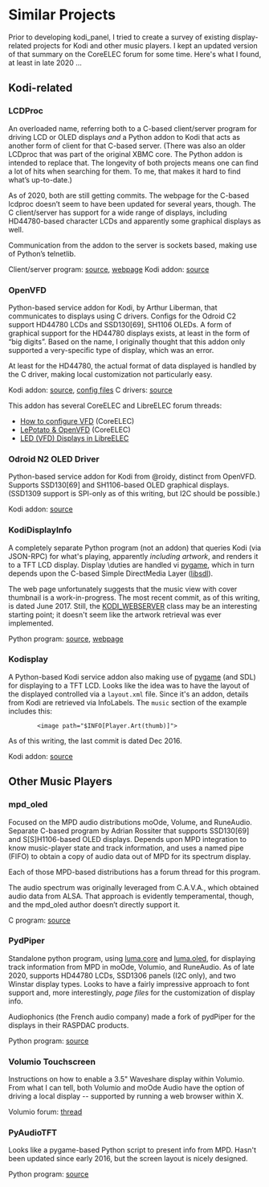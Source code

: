 # Similar Projects

Prior to developing kodi_panel, I tried to create a survey of existing display-related projects for Kodi 
and other music players.  I kept an updated version of that summary on the CoreELEC forum for some time.  Here's
what I found, at least in late 2020 ...

## Kodi-related


### LCDProc

An overloaded name, referring both to a C-based client/server program for driving LCD or OLED displays *and* 
a Python addon to Kodi that acts as another form of client for that C-based server.  (There was also an older 
LCDproc that was part of the original XBMC core.  The Python addon is intended to replace that.  The longevity 
of both projects means one can find a lot of hits when searching for them.  To me, that makes it hard to find 
what’s up-to-date.)

As of 2020, both are still getting commits.  The webpage for the C-based lcdproc doesn’t seem to have been updated 
for several years, though. The C client/server has support for a wide range of displays, including 
HD44780-based character LCDs and apparently some graphical displays as well.

Communication from the addon to the server is sockets based, making use of Python’s telnetlib.

Client/server program: [source](https://github.com/lcdproc/lcdproc), [webpage](http://lcdproc.org/)
Kodi addon: [source](https://github.com/herrnst/script.xbmc.lcdproc)


### OpenVFD

Python-based service addon for Kodi, by Arthur Liberman, that communicates to displays using C drivers.  Configs 
for the Odroid C2 support HD44780 LCDs and SSD130[69], SH1106 OLEDs.  A form of graphical support 
for the HD44780 displays exists, at least in the form of “big digits”.  Based on the name, I originally 
thought that this addon only supported a very-specific type of display, which was an error.

At least for the HD44780, the actual format of data displayed is handled by the C driver, making local 
customization not particularly easy.

Kodi addon: [source](https://github.com/arthur-liberman/service.openvfd), [config files](https://github.com/arthur-liberman/vfd-configurations)
C drivers: [source](https://github.com/arthur-liberman/linux_openvfd)

This addon has several CoreELEC and LibreELEC forum threads:

- [How to configure VFD](https://discourse.coreelec.org/t/how-to-configure-vfd/427) (CoreELEC)
- [LePotato & OpenVFD](https://discourse.coreelec.org/t/lepotato-openvfd/974) (CoreELEC)
- [LED (VFD) Displays in LibreELEC](https://forum.libreelec.tv/thread/11736-led-vfd-displays-in-libreelec/?pageNo=1)

### Odroid N2 OLED Driver

Python-based service addon for Kodi from @roidy, distinct from OpenVFD.  Supports SSD130[69] and 
SH1106-based OLED graphical displays.  (SSD1309 support is SPI-only as of this writing, but 
I2C should be possible.)

Kodi addon: [source](https://github.com/roidy/service.odroidn2.oled)


### KodiDisplayInfo

A completely separate Python program (not an addon) that queries Kodi (via JSON-RPC) for 
what's playing, apparently *including artwork*, and renders it to a TFT LCD display.  Display 
\duties are handled vi [pygame](https://www.pygame.org/wiki/about), which in turn depends upon the 
C-based Simple DirectMedia Layer ([libsdl](http://www.libsdl.org/)).   

The web page unfortunately suggests that the music view with cover thumbnail is a work-in-progress.  The most 
recent commit, as of this writing, is dated June 2017.  Still, the 
[KODI_WEBSERVER](https://github.com/bjoern-reichert/KodiDisplayInfo/blob/master/classes/KODI_WEBSERVER.py) 
class may be an interesting starting point; it doesn't seem like the artwork retrieval was ever implemented.

Python program: [source](https://github.com/bjoern-reichert/KodiDisplayInfo), [webpage](https://www.opendisplaycase.com/kodidisplayinfo-program.html)


### Kodisplay

A Python-based Kodi service addon also making use of [pygame](https://www.pygame.org/wiki/about) (and SDL) 
for displaying to a TFT LCD.  Looks like the idea was to have the layout of the displayed controlled via a 
`layout.xml` file.  Since it's an addon, details from Kodi are retrieved via InfoLabels.  The 
`music` section of the example includes this:
```
		<image path="$INFO[Player.Art(thumb)]">
```

As of this writing, the last commit is dated Dec 2016.

Kodi addon: [source](https://github.com/vitalogy/script.kodisplay)



## Other Music Players

### mpd_oled

Focused on the MPD audio distributions moOde, Volume, and RuneAudio.  Separate C-based program by Adrian Rossiter 
that supports SSD130[69] and S[S]H1106-based OLED displays.  Depends upon MPD integration to know music-player 
state and track information, and uses a named pipe (FIFO) to obtain a copy of audio data out of MPD for its 
spectrum display.

Each of those MPD-based distributions has a forum thread for this program.

The audio spectrum was originally leveraged from C.A.V.A., which obtained audio data from ALSA.  That approach 
is evidently temperamental, though, and the mpd_oled author doesn’t directly support it.

C program: [source](https://github.com/antiprism/mpd_oled)


### PydPiper

Standalone python program, using [luma.core](https://github.com/rm-hull/luma.core) and 
[luma.oled](https://github.com/rm-hull/luma.oled), for displaying track information from MPD in 
moOde, Volumio, and RuneAudio.  As of late 2020, supports HD44780 LCDs, SSD1306 panels (I2C only), 
and two Winstar display types.  Looks to have a fairly impressive approach to font support and, more 
interestingly, *page files* for the customization of display info.

Audiophonics (the French audio company) made a fork of pydPiper for the displays in their RASPDAC products.

Python program: [source](https://github.com/dhrone/pydPiper)


### Volumio Touchscreen

Instructions on how to enable a 3.5" Waveshare display within Volumio.  From what I can tell, both 
Volumio and moOde Audio have the option of driving a local display -- supported by running a web browser within X.

Volumio forum: [thread](https://community.volumio.org/t/volumio-with-3-5-tft-touch-screen-gpio-rpi-3b/11265)


### PyAudioTFT

Looks like a pygame-based Python script to present info from MPD.  Hasn't been updated since early 
2016, but the screen layout is nicely designed.

Python program: [source](https://github.com/jbltx/PyAudioTFT)


